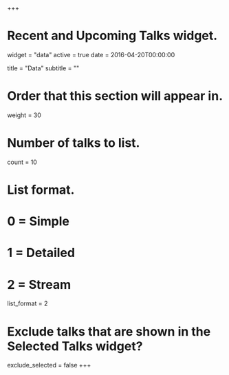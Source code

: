 +++
# Recent and Upcoming Talks widget.
widget = "data"
active = true
date = 2016-04-20T00:00:00

title = "Data"
subtitle = ""

# Order that this section will appear in.
weight = 30

# Number of talks to list.
count = 10

# List format.
#   0 = Simple
#   1 = Detailed
#   2 = Stream
list_format = 2

# Exclude talks that are shown in the Selected Talks widget?
exclude_selected = false
+++
